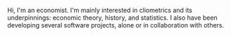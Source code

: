 Hi, I'm an economist. I'm mainly interested in cliometrics and its underpinnings: economic theory, history, and statistics. I also have been developing several software projects, alone or in collaboration with others.
